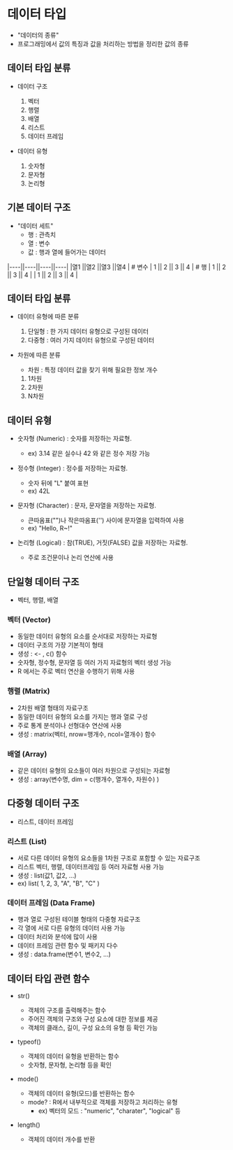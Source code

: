 # 데이터 타입
- "데이터의 종류"
- 프로그래밍에서 값의 특징과 값을 처리하는 방법을 정리한 값의 종류


## 데이터 타입 분류
- 데이터 구조
    1. 벡터
    2. 행렬
    3. 배열
    4. 리스트
    5. 데이터 프레임

- 데이터 유형
    1. 숫자형
    2. 문자형
    3. 논리형


## 기본 데이터 구조
- "데이터 세트"
    * 행    : 관측치
    * 열    : 변수
    * 값    : 행과 열에 들어가는 데이터

|----||----||----||----|
|열1 ||열2 ||열3 ||열4 |         # 변수
| 1  || 2  || 3  || 4  |        # 행
| 1  || 2  || 3  || 4  |
| 1  || 2  || 3  || 4  |



## 데이터 타입 분류
- 데이터 유형에 따른 분류
    1. 단일형   : 한 가지 데이터 유형으로 구성된 데이터
    2. 다중형   : 여러 가지 데이터 유형으로 구성된 데이터

- 차원에 따른 분류
    * 차원 : 특정 데이터 값을 찾기 위해 필요한 정보 개수
    1. 1차원   
    2. 2차원
    3. N차원




## 데이터 유형
- 숫자형 (Numeric)  : 숫자를 저장하는 자료형.
    -  ex) 3.14 같은 실수나 42 와 같은 정수 저장 가능

- 정수형 (Integer)  : 정수를 저장하는 자료형.
    - 숫자 뒤에 "L" 붙여 표현
    - ex) 42L 

- 문자형 (Character) : 문자, 문자열을 저장하는 자료형.
    - 큰따옴표("")나 작은따옴표('') 사이에 문자열을 입력하여 사용
    - ex) "Hello, R~!" 

- 논리형 (Logical)  : 참(TRUE), 거짓(FALSE) 값을 저장하는 자료형.
    - 주로 조건문이나 논리 연산에 사용


## 단일형 데이터 구조
- 벡터, 행렬, 배열

### 벡터 (Vector)
- 동일한 데이터 유형의 요소를 순서대로 저장하는 자료형
- 데이터 구조의 가장 기본적이 형태
- 생성 : <- , c() 함수
- 숫자형, 정수형, 문자열 등 여러 가지 자료형의 벡터 생성 가능
- R 에서는 주로 벡터 연산을 수행하기 위해 사용


### 행렬 (Matrix)
- 2차원 배열 형태의 자료구조
- 동일한 데이터 유형의 요소를 가지는 행과 열로 구성
- 주로 통계 분석이나 선형대수 연산에 사용
- 생성 : matrix(벡터, nrow=행개수, ncol=열개수) 함수


### 배열 (Array)
- 같은 데이터 유형의 요소들이 여러 차원으로 구성되는 자료형
- 생성 : array(변수명, dim = c(행개수, 열개수, 차원수) )




## 다중형 데이터 구조
- 리스트, 데이터 프레임

### 리스트 (List)
- 서로 다른 데이터 유형의 요소들을 1차원 구조로 포함할 수 있는 자료구조
- 리스트 벡터, 행렬, 데이터프레임 등 여러 자료형 사용 가능
- 생성 : list(값1, 값2, ...)
- ex) list( 1, 2, 3, "A", "B", "C" )

### 데이터 프레임 (Data Frame)
- 행과 열로 구성된 테이블 형태의 다중형 자료구조
- 각 열에 서로 다른 유형의 데이터 사용 가능
- 데이터 처리와 분석에 많이 사용
- 데이터 프레임 관련 함수 및 패키지 다수
- 생성 : data.frame(변수1, 변수2, ...)




## 데이터 타입 관련 함수
- str()
    - 객체의 구조를 출력해주는 함수
    - 주어진 객체의 구조와 구성 요소에 대한 정보를 제공
    - 객체의 클래스, 길이, 구성 요소의 유형 등 확인 가능

- typeof()
    - 객체의 데이터 유형을 반환하는 함수
    - 숫자형, 문자형, 논리형 등을 확인

- mode()
    - 객체의 데이터 유형(모드)를 반환하는 함수
    - mode? : R에서 내부적으로 객체를 저장하고 처리하는 유형
        - ex) 벡터의 모드 : "numeric", "charater", "logical" 등

- length()
    - 객체의 데이터 개수를 반환
